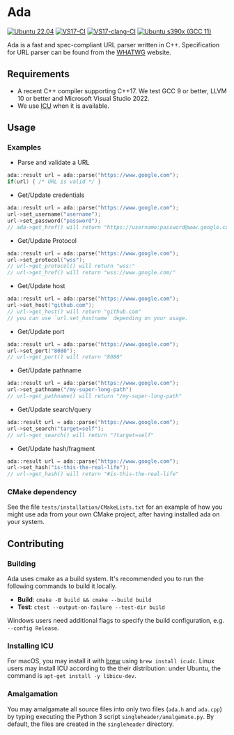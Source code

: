 # Ada
[![Ubuntu 22.04](https://github.com/ada-url/ada/actions/workflows/ubuntu.yml/badge.svg)](https://github.com/ada-url/ada/actions/workflows/ubuntu.yml)
[![VS17-CI](https://github.com/ada-url/ada/actions/workflows/visual_studio.yml/badge.svg)](https://github.com/ada-url/ada/actions/workflows/visual_studio.yml)
[![VS17-clang-CI](https://github.com/ada-url/ada/actions/workflows/visual_studio_clang.yml/badge.svg)](https://github.com/ada-url/ada/actions/workflows/visual_studio_clang.yml)
[![Ubuntu s390x (GCC 11)](https://github.com/ada-url/ada/actions/workflows/ubuntu-s390x.yml/badge.svg)](https://github.com/ada-url/ada/actions/workflows/ubuntu-s390x.yml)

Ada is a fast and spec-compliant URL parser written in C++.
Specification for URL parser can be found from the
[WHATWG](https://url.spec.whatwg.org/#url-parsing) website.

## Requirements

- A recent C++ compiler supporting C++17. We test GCC 9 or better, LLVM 10 or better and Microsoft Visual Studio 2022.
- We use [ICU](https://icu.unicode.org) when it is available.

## Usage

### Examples

- Parse and validate a URL

```cpp
ada::result url = ada::parse("https://www.google.com");
if(url) { /* URL is valid */ }
```

- Get/Update credentials

```cpp
ada::result url = ada::parse("https://www.google.com");
url->set_username("username");
url->set_password("password");
// ada->get_href() will return "https://username:password@www.google.com/"
```

- Get/Update Protocol

```cpp
ada::result url = ada::parse("https://www.google.com");
url->set_protocol("wss");
// url->get_protocol() will return "wss:"
// url->get_href() will return "wss://www.google.com/"
```

- Get/Update host

```cpp
ada::result url = ada::parse("https://www.google.com");
url->set_host("github.com");
// url->get_host() will return "github.com"
// you can use `url.set_hostname` depending on your usage.
```

- Get/Update port

```cpp
ada::result url = ada::parse("https://www.google.com");
url->set_port("8080");
// url->get_port() will return "8080"
```

- Get/Update pathname

```cpp
ada::result url = ada::parse("https://www.google.com");
url->set_pathname("/my-super-long-path")
// url->get_pathname() will return "/my-super-long-path"
```

- Get/Update search/query

```cpp
ada::result url = ada::parse("https://www.google.com");
url->set_search("target=self");
// url->get_search() will return "?target=self"
```

- Get/Update hash/fragment

```cpp
ada::result url = ada::parse("https://www.google.com");
url->set_hash("is-this-the-real-life");
// url->get_hash() will return "#is-this-the-real-life"
```


### CMake dependency

See the file `tests/installation/CMakeLists.txt` for an example of how you might use ada from your own CMake project, after having installed ada on your system.

## Contributing

### Building

Ada uses cmake as a build system. It's recommended you to run the following commands to build it locally.

- **Build**: `cmake -B build && cmake --build build`
- **Test**: `ctest --output-on-failure --test-dir build`

Windows users need additional flags to specify the build configuration, e.g. `--config Release`.

### Installing ICU

For macOS, you may install it with [brew](https://brew.sh) using `brew install icu4c`. Linux users may install ICU according to the their distribution: under Ubuntu, the command is `apt-get install -y libicu-dev`.

### Amalgamation

You may amalgamate all source files into only two files (`ada.h` and `ada.cpp`) by typing executing the Python 3 script `singleheader/amalgamate.py`. By default, the files are created in the `singleheader` directory.
